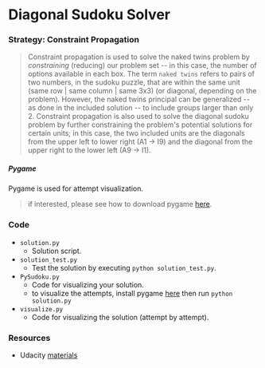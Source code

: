 # Diagonal Sudoku Solver

### Strategy: Constraint Propagation
> Constraint propagation is used to solve the naked twins problem by
> _constraining_ (reducing) our problem set -- in this case, the number of options
> available in each box.  The term `naked twins` refers to pairs of two numbers,
> in the sudoku puzzle, that are within the same unit (same row | same column | same 3x3)
> (or diagonal, depending on the problem).  However, the naked twins principal 
> can be generalized -- as done in the included solution -- to include groups larger
> than only 2.  Constraint propagation is also used to solve the diagonal sudoku 
> problem by further constraining the problem's potential solutions for certain 
> units; in this case, the two included units are the diagonals from the
> upper left to lower right (A1 -> I9) and the diagonal from the upper right to 
> the lower left (A9 -> I1).


##### Pygame
Pygame is used for attempt visualization.
> if interested, please see how to download pygame [here](http://www.pygame.org/download.shtml).

### Code
* `solution.py`
    * Solution script.
* `solution_test.py`
    * Test the solution by executing `python solution_test.py`.
* `PySudoku.py`
    * Code for visualizing your solution.
    * to visualize the attempts, install pygame [here](http://www.pygame.org/download.shtml) then run `python solution.py`
* `visualize.py`
    * Code for visualizing the solution (attempt by attempt).

### Resources
* Udacity [materials](https://classroom.udacity.com/nanodegrees/nd889/)
